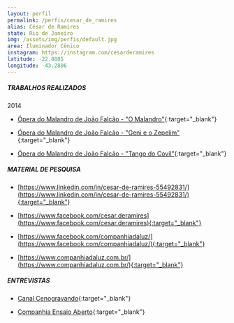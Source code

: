 ```yaml
---
layout: perfil
permalink: /perfis/cesar_de_ramires
alias: César de Ramires
state: Rio de Janeiro
img: /assets/img/perfis/default.jpg
area: Iluminador Cênico
instagram: https://instagram.com/cesarderamires
latitude: -22.8885
longitude: -43.2806
---
```


##### **TRABALHOS REALIZADOS**

2014 

- [Ópera do Malandro de João Falcão - "O Malandro"](https://www.youtube.com/watch?v=yWHPyhAGbDs){:target="_blank"}

- [Ópera do Malandro de João Falcão - "Geni e o Zepelim"](https://www.youtube.com/watch?v=IlqZ3cXLnF4){:target="_blank"}

- [Ópera do Malandro de João Falcão - "Tango do Covil"](https://www.youtube.com/watch?v=qf8Q5SWmYNo){:target="_blank"}

##### **MATERIAL DE PESQUISA**

- [https://www.linkedin.com/in/cesar-de-ramires-55492831/](https://www.linkedin.com/in/cesar-de-ramires-55492831/){:target="_blank"}

- [https://www.facebook.com/cesar.deramires](https://www.facebook.com/cesar.deramires){:target="_blank"}

- [https://www.facebook.com/companhiadaluz/](https://www.facebook.com/companhiadaluz/){:target="_blank"}

- [https://www.companhiadaluz.com.br/](https://www.companhiadaluz.com.br/){:target="_blank"}

##### **ENTREVISTAS**

- [Canal Cenogravando](https://www.youtube.com/watch?v=UHucJllojsk){:target="_blank"}

- [Companhia Ensaio Aberto](https://www.facebook.com/watch/?v=1680652258817972){:target="_blank"}